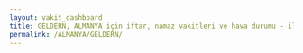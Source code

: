 ```yaml
---
layout: vakit_dashboard
title: GELDERN, ALMANYA için iftar, namaz vakitleri ve hava durumu - ilçe/eyalet seç
permalink: /ALMANYA/GELDERN/
---
```


<script type="text/javascript">
  var GLOBAL_COUNTRY = 'ALMANYA';
  var GLOBAL_CITY = 'GELDERN';
  var GLOBAL_STATE = '';
  var lat = 72;
  var lon = 21;
</script>
